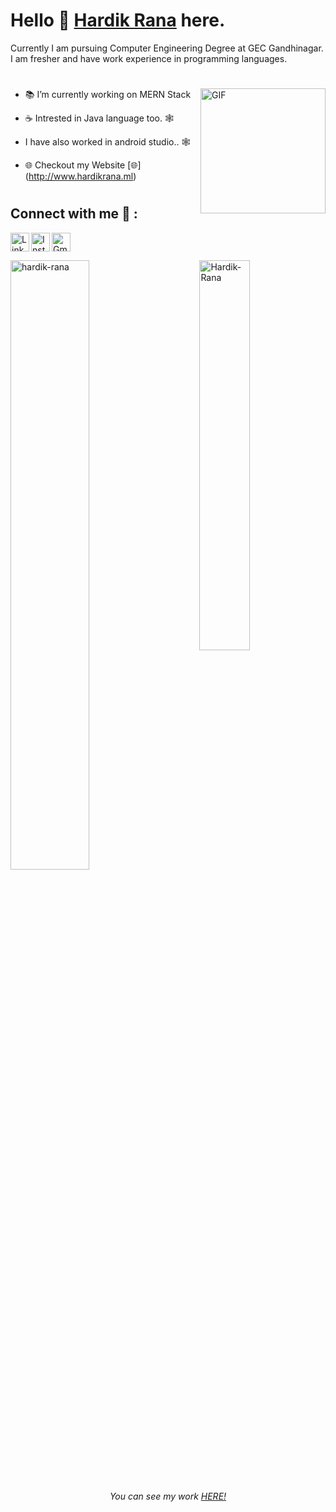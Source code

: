 <script src="https://kit.fontawesome.com/899b86dfda.js" crossorigin="anonymous"></script>
# Hello 👋 [Hardik Rana](https://github.com/Hardik-Rana) here. 


Currently I am pursuing Computer Engineering Degree at GEC Gandhinagar. I am fresher and have work experience in programming languages. 
<br>
 #
<img align="right" height="200px" alt="GIF" src="https://i.pinimg.com/originals/e4/26/70/e426702edf874b181aced1e2fa5c6cde.gif" />

- 📚 I’m currently working on MERN Stack <br/>

- ☕ Intrested in Java language too. 🕸 <br/>

- <i class="fab fa-android"></i> I have also worked in android studio.. 🕸 <br/>

- 🌐 Checkout my Website [🌐] (http://www.hardikrana.ml)
#
## Connect with me 🤝 :


[<img align="left" alt="LinkedIn" width="30px" src="https://www.vectorlogo.zone/logos/linkedin/linkedin-tile.svg" />](https://www.linkedin.com/in/mr-hardik-rana-832345214)
[<img align="left" alt="Instagram" width="30px" src="https://www.vectorlogo.zone/logos/instagram/instagram-tile.svg" />](https://www.instagram.com/ranahardik360/)
[<img alt="Gmail" src="https://www.vectorlogo.zone/logos/gmail/gmail-tile.svg" width="30px">](mailto:ranahardik2207@gmail.com)
<br>
<p> <img src="https://github-readme-stats.vercel.app/api?username=Hardik-Rana&show_icons=true" alt="hardik-rana" width="50%"/> 
<img src="https://github-readme-stats.vercel.app/api/top-langs/?username=Hardik-Rana&layout=compact" alt="Hardik-Rana" align="right" width="40%"/> </p>


<p align="center">
<h6 align="center">You can see my work <a href="https://github.com/Hardik-Rana?tab=repositories"> HERE!</a></h6>
</p>
